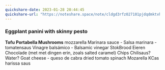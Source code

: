 ```yaml
---
quickshare-date: 2023-01-28 20:44:45
quickshare-url: "https://noteshare.space/note/cldgd3rfz027101pjdqdmktvh#md2Vr7gitUe3m5N3OTsAZTTSEX9Ymzm9xbVwPeX9+bI"
---
```

### Eggplant panini with skinny pesto


**Tofu**
**Portabella Mushrooms**
mozzarella
Marinara sauce - Salsa marinara - tomatensaus
Vinagre balsámico - Balsamic vinegar 
StokBrood
Eieren
Chocolade (met met dingen erin, zoals salted caramel)
Chips
Chilisaus?
Water?
Goat cheese - queso de cabra
dried tomato
  spinach
Mozarella
KCas
harissa saus

